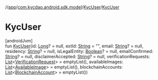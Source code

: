 //[app](../../../index.md)/[com.kycdao.android.sdk.model](../index.md)/[KycUser](index.md)/[KycUser](-kyc-user.md)

# KycUser

[androidJvm]\
fun [KycUser](-kyc-user.md)(id: [Long](https://kotlinlang.org/api/latest/jvm/stdlib/kotlin/-long/index.html)? = null, extId: [String](https://kotlinlang.org/api/latest/jvm/stdlib/kotlin/-string/index.html) = &quot;&quot;, email: [String](https://kotlinlang.org/api/latest/jvm/stdlib/kotlin/-string/index.html)? = null, residency: [String](https://kotlinlang.org/api/latest/jvm/stdlib/kotlin/-string/index.html)? = null, isLegalEntity: [Boolean](https://kotlinlang.org/api/latest/jvm/stdlib/kotlin/-boolean/index.html)? = null, emailConfirmed: [String](https://kotlinlang.org/api/latest/jvm/stdlib/kotlin/-string/index.html)? = null, disclaimerAccepted: [String](https://kotlinlang.org/api/latest/jvm/stdlib/kotlin/-string/index.html)? = null, verificationRequests: [List](https://kotlinlang.org/api/latest/jvm/stdlib/kotlin.collections/-list/index.html)&lt;[VerificationRequest](../-verification-request/index.md)&gt; = emptyList(), availableImages: [List](https://kotlinlang.org/api/latest/jvm/stdlib/kotlin.collections/-list/index.html)&lt;[AvailableImage](../-available-image/index.md)&gt; = emptyList(), blockchainAccounts: [List](https://kotlinlang.org/api/latest/jvm/stdlib/kotlin.collections/-list/index.html)&lt;[BlockchainAccount](../-blockchain-account/index.md)&gt; = emptyList())
